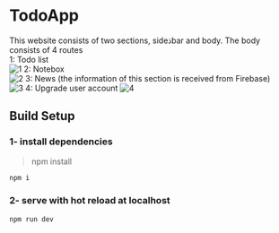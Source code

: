 # TodoApp
This website consists of two sections, sideذbar and body.
The body consists of 4 routes<br>
1: Todo list<br>
![1](https://github.com/HamidEidy/TodoApp/assets/148962898/22fb7af8-6016-4340-9726-1edcf8262449)
2: Notebox<br>
![2](https://github.com/HamidEidy/TodoApp/assets/148962898/6d7bce50-c4e2-4009-a773-d98fdb6aa0c7)
3: News (the information of this section is received from Firebase)<br>
![3](https://github.com/HamidEidy/TodoApp/assets/148962898/375622b9-797b-49bd-bc47-1c85f8508ad8)
4: Upgrade user account
![4](https://github.com/HamidEidy/TodoApp/assets/148962898/195362e6-3b4f-493f-a0a1-5ca3fb70bf0b)
## Build Setup

### 1- install dependencies
> npm install
```sh
npm i
```



### 2- serve with hot reload at localhost
```sh
npm run dev
```
